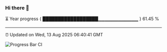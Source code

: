### Hi there 👋

⏳ Year progress { ██████████████████▁▁▁▁▁▁▁▁▁▁▁▁ } 61.45 %

---

⏰ Updated on Wed, 13 Aug 2025 06:40:41 GMT

![Progress Bar CI](https://github.com/DhruviPatel157/GitHub-Actions-Demo/workflows/Progress%20Bar%20CI/badge.svg)
